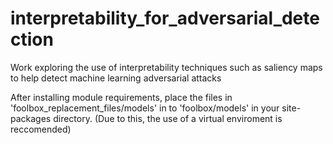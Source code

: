 # interpretability_for_adversarial_detection
Work exploring the use of interpretability techniques such as saliency maps to help detect machine learning adversarial attacks

After installing module requirements, place the files in 'foolbox_replacement_files/models' in to 'foolbox/models' in your site-packages directory. (Due to this, the use of a virtual enviroment is reccomended)

